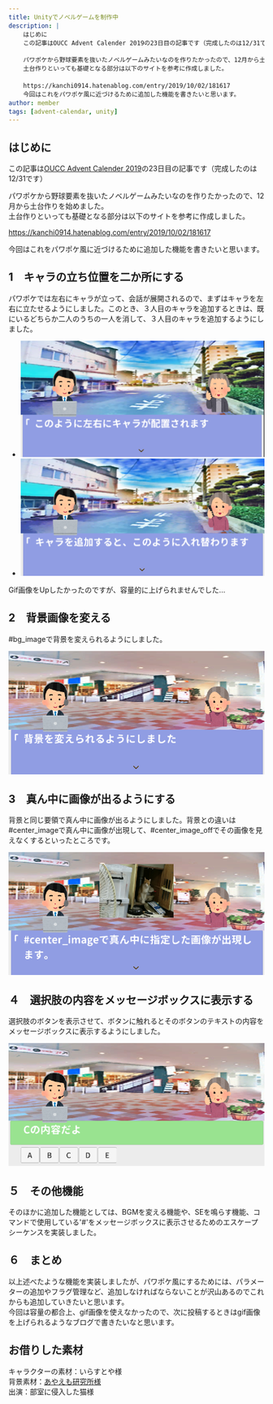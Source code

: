 ```yaml
---
title: Unityでノベルゲームを制作中
description: |
    はじめに
    この記事はOUCC Advent Calender 2019の23日目の記事です（完成したのは12/31です）

    パワポケから野球要素を抜いたノベルゲームみたいなのを作りたかったので、12月から土台作りを始めました。
    土台作りといっても基礎となる部分は以下のサイトを参考に作成しました。

    https://kanchi0914.hatenablog.com/entry/2019/10/02/181617
    今回はこれをパワポケ風に近づけるために追加した機能を書きたいと思います。
author: member
tags: [advent-calendar, unity]
---
```


<!-- wp:heading -->
<h2>はじめに</h2>
<!-- /wp:heading -->

<!-- wp:paragraph -->
<p>この記事は<a href="https://adventar.org/calendars/4650">OUCC Advent Calender 2019</a>の23日目の記事です（完成したのは12/31です）</p>
<!-- /wp:paragraph -->

<!-- wp:paragraph -->
<p>パワポケから野球要素を抜いたノベルゲームみたいなのを作りたかったので、12月から土台作りを始めました。<br>土台作りといっても基礎となる部分は以下のサイトを参考に作成しました。</p>
<!-- /wp:paragraph -->

<!-- wp:core-embed/wordpress {"url":"https://kanchi0914.hatenablog.com/entry/2019/10/02/181617","type":"wp-embed","providerNameSlug":"hatena-blog","className":""} -->

https://kanchi0914.hatenablog.com/entry/2019/10/02/181617

<!-- /wp:core-embed/wordpress -->

<!-- wp:paragraph -->
<p>今回はこれをパワポケ風に近づけるために追加した機能を書きたいと思います。</p>
<!-- /wp:paragraph -->

<!-- wp:heading -->
<h2>1　キャラの立ち位置を二か所にする</h2>
<!-- /wp:heading -->

<!-- wp:paragraph -->
<p>パワポケでは左右にキャラが立って、会話が展開されるので、まずはキャラを左右に立たせるようにしました。このとき、３人目のキャラを追加するときは、既にいるどちらか二人のうちの一人を消して、３人目のキャラを追加するようにしました。</p>
<!-- /wp:paragraph -->

<!-- wp:gallery {"ids":[150,151]} -->
- ![](./145/p1-1.png)
- ![](./145/p2-1.png)
<!-- /wp:gallery -->

<!-- wp:paragraph -->
<p>Gif画像をUpしたかったのですが、容量的に上げられませんでした...</p>
<!-- /wp:paragraph -->

<!-- wp:heading -->
<h2>2　背景画像を変える</h2>
<!-- /wp:heading -->

<!-- wp:paragraph -->
<p>#bg_imageで背景を変えられるようにしました。</p>
<!-- /wp:paragraph -->

<!-- wp:gallery {"ids":[152]} -->
![](./145/p3.png)
<!-- /wp:gallery -->

<!-- wp:heading -->
<h2>3　真ん中に画像が出るようにする</h2>
<!-- /wp:heading -->

<!-- wp:paragraph -->
<p>背景と同じ要領で真ん中に画像が出るようにしました。背景との違いは#center_imageで真ん中に画像が出現して、#center_image_offでその画像を見えなくするといったところです。</p>
<!-- /wp:paragraph -->

<!-- wp:gallery {"ids":[153]} -->
![](./145/p4.png)
<!-- /wp:gallery -->

<!-- wp:heading -->
<h2>４　選択肢の内容をメッセージボックスに表示する</h2>
<!-- /wp:heading -->

<!-- wp:paragraph -->
<p>選択肢のボタンを表示させて、ボタンに触れるとそのボタンのテキストの内容をメッセージボックスに表示するようにしました。</p>
<!-- /wp:paragraph -->

<!-- wp:gallery {"ids":[154]} -->
![](./145/p5.png)
<!-- /wp:gallery -->

<!-- wp:heading -->
<h2>５　その他機能</h2>
<!-- /wp:heading -->

<!-- wp:paragraph -->
<p>そのほかに追加した機能としては、BGMを変える機能や、SEを鳴らす機能、コマンドで使用している'#'をメッセージボックスに表示させるためのエスケープシーケンスを実装しました。</p>
<!-- /wp:paragraph -->

<!-- wp:heading -->
<h2>６　まとめ</h2>
<!-- /wp:heading -->

<!-- wp:paragraph -->
<p>以上述べたような機能を実装しましたが、パワポケ風にするためには、パラメーターの追加やフラグ管理など、追加しなければならないことが沢山あるのでこれからも追加していきたいと思います。<br>今回は容量の都合上、gif画像を使えなかったので、次に投稿するときはgif画像を上げられるようなブログで書きたいなと思います。</p>
<!-- /wp:paragraph -->

<!-- wp:heading -->
<h2>お借りした素材</h2>
<!-- /wp:heading -->

<!-- wp:paragraph -->
<p>キャラクターの素材：いらすとや様<br>背景素材：<a href="https://ayaemo.skr.jp/">あやえも研究所様</a><br>出演：部室に侵入した猫様</p>
<!-- /wp:paragraph -->
